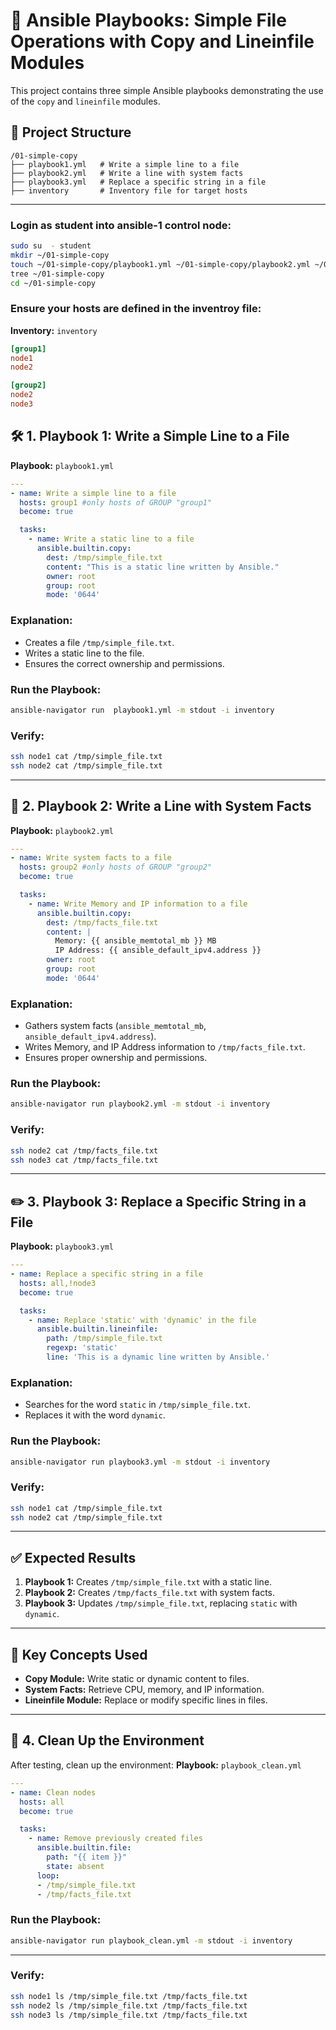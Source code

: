 # 🚀 **Ansible Playbooks: Simple File Operations with Copy and Lineinfile Modules**

This project contains three simple Ansible playbooks demonstrating the use of the `copy` and `lineinfile` modules.

## 📂 **Project Structure**

```
/01-simple-copy
├── playbook1.yml   # Write a simple line to a file
├── playbook2.yml   # Write a line with system facts
├── playbook3.yml   # Replace a specific string in a file
├── inventory       # Inventory file for target hosts
```

---
### **Login as student into ansible-1 control node:**
```bash
sudo su  - student
mkdir ~/01-simple-copy
touch ~/01-simple-copy/playbook1.yml ~/01-simple-copy/playbook2.yml ~/01-simple-copy/playbook3.yml ~/01-simple-copy/inventory
tree ~/01-simple-copy
cd ~/01-simple-copy
```

### **Ensure your hosts are defined in the inventroy file:**


**Inventory:** `inventory`
```ini
[group1]
node1
node2

[group2]
node2
node3

```

## 🛠️ **1. Playbook 1: Write a Simple Line to a File**

**Playbook:** `playbook1.yml`

```yaml
---
- name: Write a simple line to a file
  hosts: group1 #only hosts of GROUP "group1"
  become: true

  tasks:
    - name: Write a static line to a file
      ansible.builtin.copy:
        dest: /tmp/simple_file.txt
        content: "This is a static line written by Ansible."
        owner: root
        group: root
        mode: '0644'
```

### **Explanation:**
- Creates a file `/tmp/simple_file.txt`.
- Writes a static line to the file.
- Ensures the correct ownership and permissions.

### **Run the Playbook:**
```bash
ansible-navigator run  playbook1.yml -m stdout -i inventory
```
### **Verify:**
```bash
ssh node1 cat /tmp/simple_file.txt
ssh node2 cat /tmp/simple_file.txt
```
---

## 🧪 **2. Playbook 2: Write a Line with System Facts**

**Playbook:** `playbook2.yml`

```yaml
---
- name: Write system facts to a file
  hosts: group2 #only hosts of GROUP "group2"
  become: true

  tasks:
    - name: Write Memory and IP information to a file
      ansible.builtin.copy:
        dest: /tmp/facts_file.txt
        content: |
          Memory: {{ ansible_memtotal_mb }} MB
          IP Address: {{ ansible_default_ipv4.address }}
        owner: root
        group: root
        mode: '0644'
```

### **Explanation:**
- Gathers system facts (`ansible_memtotal_mb`, `ansible_default_ipv4.address`).
- Writes Memory, and IP Address information to `/tmp/facts_file.txt`.
- Ensures proper ownership and permissions.

### **Run the Playbook:**
```bash
ansible-navigator run playbook2.yml -m stdout -i inventory 
```
### **Verify:**
```bash
ssh node2 cat /tmp/facts_file.txt
ssh node3 cat /tmp/facts_file.txt
```
---

## ✏️ **3. Playbook 3: Replace a Specific String in a File**

**Playbook:** `playbook3.yml`

```yaml
---
- name: Replace a specific string in a file
  hosts: all,!node3
  become: true

  tasks:
    - name: Replace 'static' with 'dynamic' in the file
      ansible.builtin.lineinfile:
        path: /tmp/simple_file.txt
        regexp: 'static'
        line: 'This is a dynamic line written by Ansible.'
```

### **Explanation:**
- Searches for the word `static` in `/tmp/simple_file.txt`.
- Replaces it with the word `dynamic`.

### **Run the Playbook:**
```bash
ansible-navigator run playbook3.yml -m stdout -i inventory 
```
### **Verify:**
```bash
ssh node1 cat /tmp/simple_file.txt
ssh node2 cat /tmp/simple_file.txt
```

---

## ✅ **Expected Results**

1. **Playbook 1:** Creates `/tmp/simple_file.txt` with a static line.
2. **Playbook 2:** Creates `/tmp/facts_file.txt` with system facts.
3. **Playbook 3:** Updates `/tmp/simple_file.txt`, replacing `static` with `dynamic`.

---

## 📖 **Key Concepts Used**

- **Copy Module:** Write static or dynamic content to files.
- **System Facts:** Retrieve CPU, memory, and IP information.
- **Lineinfile Module:** Replace or modify specific lines in files.

---

## 🚦 **4. Clean Up the Environment**

After testing, clean up the environment:
**Playbook:** `playbook_clean.yml`
```yaml
---
- name: Clean nodes
  hosts: all
  become: true

  tasks:
    - name: Remove previously created files
      ansible.builtin.file:
        path: "{{ item }}"
        state: absent
      loop:
      - /tmp/simple_file.txt
      - /tmp/facts_file.txt
```
### **Run the Playbook:**
```bash
ansible-navigator run playbook_clean.yml -m stdout -i inventory 
```
---

### **Verify:**
```bash
ssh node1 ls /tmp/simple_file.txt /tmp/facts_file.txt
ssh node2 ls /tmp/simple_file.txt /tmp/facts_file.txt
ssh node3 ls /tmp/simple_file.txt /tmp/facts_file.txt

```
